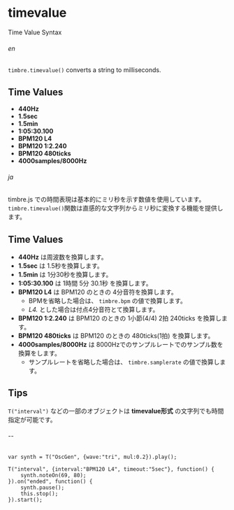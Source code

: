 timevalue
=========
Time Value Syntax

###### en ######

`timbre.timevalue()` converts a string to milliseconds.

## Time Values ##
- **440Hz**
- **1.5sec**
- **1.5min**
- **1:05:30.100**
- **BPM120 L4**
- **BPM120 1:2.240**
- **BPM120 480ticks**
- **4000samples/8000Hz**

###### ja ######

timbre.js での時間表現は基本的にミリ秒を示す数値を使用しています。`timbre.timevalue()`関数は直感的な文字列からミリ秒に変換する機能を提供します。

## Time Values ##
- **440Hz** は周波数を換算します。
- **1.5sec** は 1.5秒を換算します。
- **1.5min** は 1分30秒を換算します。
- **1:05:30.100** は 1時間 5分 30.1秒 を換算します。
- **BPM120 L4** は BPM120 のときの 4分音符を換算します。
  - BPMを省略した場合は、 `timbre.bpm` の値で換算します。
  - *L4.* とした場合は付点4分音符とて換算します。
- **BPM120 1:2.240** は BPM120 のときの 1小節(4/4) 2拍 240ticks を換算します。
- **BPM120 480ticks** は BPM120 のときの 480ticks(1拍) を換算します。
- **4000samples/8000Hz** は 8000Hzでのサンプルレートでのサンプル数を換算をします。
  - サンプルレートを省略した場合は、 `timbre.samplerate` の値で換算します。
  
## Tips ##
`T("interval")` などの一部のオブジェクトは **timevalue形式** の文字列でも時間指定が可能です。

###### -- ######

```timbre
var synth = T("OscGen", {wave:"tri", mul:0.2}).play();

T("interval", {interval:"BPM120 L4", timeout:"5sec"}, function() {
    synth.noteOn(69, 80);
}).on("ended", function() {
    synth.pause();
    this.stop();
}).start();
```
